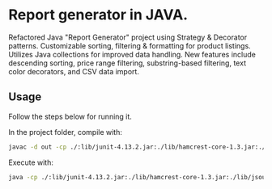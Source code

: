 # Report generator in JAVA.
Refactored Java "Report Generator" project using Strategy & Decorator patterns. Customizable sorting, filtering & formatting for product listings. Utilizes Java collections for improved data handling. New features include descending sorting, price range filtering, substring-based filtering, text color decorators, and CSV data import.

## Usage
Follow the steps below for running it.

In the project folder, compile with:
```bash
javac -d out -cp ./:lib/junit-4.13.2.jar:./lib/hamcrest-core-1.3.jar:./lib/jsoup-1.16.1.jar ./**/*.java
```
Execute with:
```bash
java -cp ./:lib/junit-4.13.2.jar:./lib/hamcrest-core-1.3.jar:./lib/jsoup-1.16.1.jar::./out src.Main
```